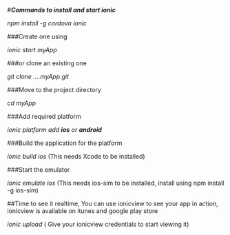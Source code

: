 #**_Commands to install and start ionic_** 

_npm install -g cordova ionic_

###Create one using

_ionic start myApp_ 

###or clone an existing one

_git clone ....myApp.git_

###Move to the project directory

_cd myApp_

###Add required platform

_ionic platform add **ios** or **android**_

###Build the application for the platform

_ionic build ios_ (This needs Xcode to be installed)

###Start the emulator

_ionic emulate ios_ (This needs ios-sim to be installed, install using npm install -g ios-sim)

##Time to see it realtime, You can use ionicview to see your app in action, ionicview is available on itunes and google play store

_ionic upload_ ( Give your ionicview credentials to start viewing it)
